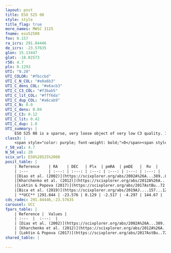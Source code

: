 ```yaml
---
layout: post
title: ESO 525 08
style: style
title_flag: true
more_names: MWSC 3125
fname: eso52508
fov: 0.157
ra_icrs: 291.84446
de_icrs: -23.57635
glon: 15.13447
glat: -18.02573
r50: 4.7
plx: 0.1293
UTI: "0.20"
UTI_COLOR: "#fbccbd"
UTI_C_N_COL: "#e0a6b3"
UTI_C_dens_COL: "#e6acb3"
UTI_C_C3_COL: "#f3bab5"
UTI_C_lit_COL: "#fff6da"
UTI_C_dup_COL: "#a6cab9"
UTI_C_N: 0.0
UTI_C_dens: 0.04
UTI_C_C3: 0.12
UTI_C_lit: 0.42
UTI_C_dup: 1.0
UTI_summary: |
    ESO 525 08 is a sparse, very loose object of very low C3 quality. It is poorly studied in the literature, with no articles listed in the last 6 years.<br><br><span style="color: #99180f; font-weight: bold;">Warning: </span>contains less than 25 stars with <i>P>0.5</i> estimated.
class3: |
    <span style="color: purple; font-weight: bold;">D</span><span style="color: red; font-weight: bold;">C</span>
r_50_val: 4.7
N_50_val: 20
scix_url: ESO%20525%2008
posit_table: |
    | Reference    | RA    | DEC   | Plx  | pmRA  | pmDE   |  Rv  |
    | :---         | :---: | :---: | :---: | :---: | :---: | :---: |
    |[Dias et al. (2002)](https://scixplorer.org/abs/2002A%26A...389..871D) | 291.817 | -23.576 | -- | 0.99 | -1.43 | -- |
    |[Kharchenko et al. (2012)](https://scixplorer.org/abs/2012A%26A...543A.156K) | 291.795 | -23.59 | -- | -0.14 | -1.58 | -- |
    |[Loktin & Popova (2017)](https://scixplorer.org/abs/2017AstBu..72..257L) | 291.84 | -23.619 | -- | 1.749 | -1.889 | -- |
    |[Bica et al. (2019)](https://scixplorer.org/abs/2019AJ....157...12B) | 291.821 | -23.587 | -- | -- | -- | -- |
    | **UCC** |291.844 | -23.576 | 0.129 | -2.517 | -4.297 | 144.67 | 
cds_radec: 291.84446,-23.57635
carousel: UCC
fpars_table: |
    | Reference |  Values |
    | :---  |  :---:  |
    | [Dias et al. (2002)](https://scixplorer.org/abs/2002A%26A...389..871D) | `E(B-V)=0.36, Dist=1640.0, Age=9.0` |
    | [Kharchenko et al. (2012)](https://scixplorer.org/abs/2012A%26A...543A.156K) | `e_bv=0.479, distance=2566, log_age=9.2` |
    | [Loktin & Popova (2017)](https://scixplorer.org/abs/2017AstBu..72..257L) | `E(B-V)=0.045, Dmod=11.864, logt=9.26` |
shared_table: |
    
---
```

